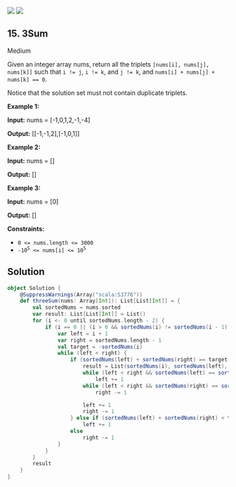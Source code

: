 [![](https://img.shields.io/github/stars/javadev/LeetCode-in-All?label=Stars&style=flat-square)](https://github.com/javadev/LeetCode-in-All)
[![](https://img.shields.io/github/forks/javadev/LeetCode-in-All?label=Fork%20me%20on%20GitHub%20&style=flat-square)](https://github.com/javadev/LeetCode-in-All/fork)

## 15\. 3Sum

Medium

Given an integer array nums, return all the triplets `[nums[i], nums[j], nums[k]]` such that `i != j`, `i != k`, and `j != k`, and `nums[i] + nums[j] + nums[k] == 0`.

Notice that the solution set must not contain duplicate triplets.

**Example 1:**

**Input:** nums = [-1,0,1,2,-1,-4]

**Output:** [[-1,-1,2],[-1,0,1]] 

**Example 2:**

**Input:** nums = []

**Output:** [] 

**Example 3:**

**Input:** nums = [0]

**Output:** [] 

**Constraints:**

*   `0 <= nums.length <= 3000`
*   <code>-10<sup>5</sup> <= nums[i] <= 10<sup>5</sup></code>

## Solution

```scala
object Solution {
    @SuppressWarnings(Array("scala:S3776"))
    def threeSum(nums: Array[Int]): List[List[Int]] = {
        val sortedNums = nums.sorted
        var result: List[List[Int]] = List()
        for (i <- 0 until sortedNums.length - 2) {
            if (i == 0 || (i > 0 && sortedNums(i) != sortedNums(i - 1))) {
                var left = i + 1
                var right = sortedNums.length - 1
                val target = -sortedNums(i)
                while (left < right) {
                    if (sortedNums(left) + sortedNums(right) == target) {
                        result = List(sortedNums(i), sortedNums(left), sortedNums(right)) :: result
                        while (left < right && sortedNums(left) == sortedNums(left + 1))
                            left += 1
                        while (left < right && sortedNums(right) == sortedNums(right - 1))
                            right -= 1

                        left += 1
                        right -= 1
                    } else if (sortedNums(left) + sortedNums(right) < target)
                        left += 1
                    else
                        right -= 1
                }
            }
        }
        result
    }
}
```
